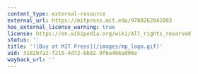 ```yaml
---
content_type: external-resource
external_url: https://mitpress.mit.edu/9780262041003
has_external_license_warning: true
license: https://en.wikipedia.org/wiki/All_rights_reserved
status: ''
title: '![Buy at MIT Press](/images/mp_logo.gif)'
uid: 3182b7a2-f215-4d72-bb82-9f6a4b6ad96e
wayback_url: ''
---
```

